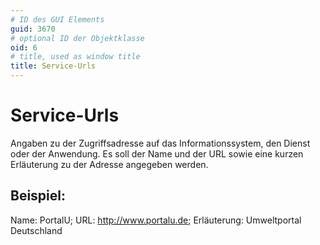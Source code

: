 ```yaml
---
# ID des GUI Elements
guid: 3670
# optional ID der Objektklasse
oid: 6
# title, used as window title
title: Service-Urls
---
```


# Service-Urls

Angaben zu der Zugriffsadresse auf das Informationssystem, den Dienst oder der Anwendung. Es soll der Name und der URL sowie eine kurzen Erläuterung zu der Adresse angegeben werden.

## Beispiel:

Name: PortalU; URL: http://www.portalu.de; Erläuterung: Umweltportal Deutschland
